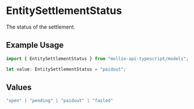 # EntitySettlementStatus

The status of the settlement.

## Example Usage

```typescript
import { EntitySettlementStatus } from "mollie-api-typescript/models";

let value: EntitySettlementStatus = "paidout";
```

## Values

```typescript
"open" | "pending" | "paidout" | "failed"
```